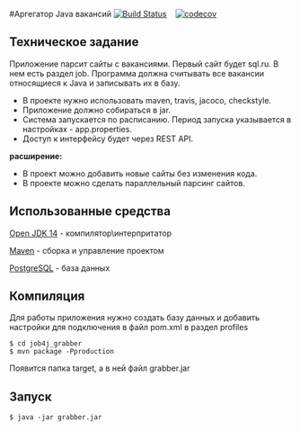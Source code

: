 #Аргегатор Java вакансий
[![Build Status](https://travis-ci.org/ReyBos/job4j_grabber.svg?branch=master)](https://travis-ci.org/ReyBos/job4j_grabber) &nbsp;&nbsp;
[![codecov](https://codecov.io/gh/ReyBos/job4j_grabber/branch/master/graph/badge.svg?token=81A5NR6R7U)](https://codecov.io/gh/ReyBos/job4j_grabber)

<h2>Техническое задание</h2>
<p>Приложение парсит сайты с вакансиями. Первый сайт будет sql.ru. В нем есть раздел job. Программа должна считывать все вакансии относящиеся к Java и записывать их в базу.</p>
<ul>
  <li>В проекте нужно использовать maven, travis, jacoco, checkstyle.</li>
  <li>Приложение должно собираться в jar.</li>
  <li>Система запускается по расписанию. Период запуска указывается в настройках - app.properties.</li>
  <li>Доступ к интерфейсу будет через REST API.</li>
</ul>
<p><strong>расширение:</strong></p>
<ul>
  <li>В проект можно добавить новые сайты без изменения кода.</li>
  <li>В проекте можно сделать параллельный парсинг сайтов.</li>
</ul>

<h2>Использованные средства</h2>
<p><a href="https://www.oracle.com/java/technologies/javase-jdk15-downloads.html">Open JDK 14</a> - компилятор\интерпритатор</p>
<p><a href="http://maven.apache.org/index.html">Maven</a> - сборка и управление проектом</p>
<p><a href="https://www.postgresql.org/download/">PostgreSQL</a> - база данных</p>

<h2>Компиляция</h2>
Для работы приложения нужно создать базу данных и добавить настройки для подключения в файл pom.xml 
в раздел profiles
<pre>
<code>$ cd job4j_grabber
$ mvn package -Pproduction</code>
</pre>
Появится папка target, a в ней файл grabber.jar

<h2>Запуск</h2>
<pre>
<code>$ java -jar grabber.jar</code>
</pre>